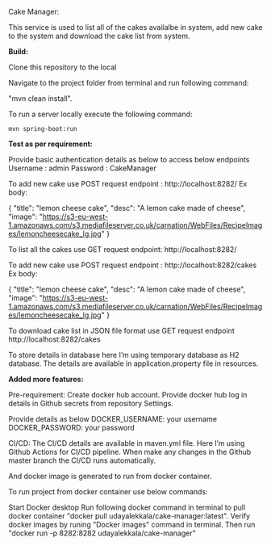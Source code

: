 Cake Manager:

This service is used to list all of the cakes availalbe in system, add new cake to the system and download the cake list from system.

**Build:**

Clone this repository to the local

Navigate to the project folder from terminal and run following command:

"mvn clean install".

To run a server locally execute the following command:

`mvn spring-boot:run`

**Test as per requirement:**

Provide basic authentication details as below to access below endpoints
Username : admin
Password : CakeManager

To add new cake use POST request endpoint : http://localhost:8282/
Ex body:

{
        "title": "lemon cheese cake",
        "desc": "A lemon cake made of cheese",
        "image": "https://s3-eu-west-1.amazonaws.com/s3.mediafileserver.co.uk/carnation/WebFiles/RecipeImages/lemoncheesecake_lg.jpg"
}

To list all the cakes use GET request endpoint: http://localhost:8282/

To add new cake use POST request endpoint : http://localhost:8282/cakes
Ex body:

{
        "title": "lemon cheese cake",
        "desc": "A lemon cake made of cheese",
        "image": "https://s3-eu-west-1.amazonaws.com/s3.mediafileserver.co.uk/carnation/WebFiles/RecipeImages/lemoncheesecake_lg.jpg"
}

To download cake list in JSON file format use GET request endpoint http://localhost:8282/cakes


To store details in database here I’m using temporary database as H2 database. The details are available in application.property file in resources.


**Added more features:**

Pre-requirement:
Create docker hub account.
Provide docker hub log in details in Github secrets from repository Settings.

Provide details as below
DOCKER_USERNAME: your username
DOCKER_PASSWORD: your password

CI/CD:
The CI/CD details are available in maven.yml file. Here I’m using Github Actions for CI/CD pipeline.
When make any changes in the Github master branch the CI/CD runs automatically.

And docker image is generated to run from docker container.

To run project from docker container use below commands:

Start Docker desktop
Run following docker command in terminal to pull docker container "docker pull udayalekkala/cake-manager:latest".
Verify docker images by runing "Docker images" command in terminal. Then run "docker run -p 8282:8282 udayalekkala/cake-manager"
